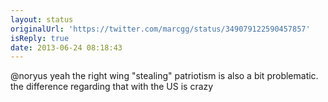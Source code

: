```yaml
---
layout: status
originalUrl: 'https://twitter.com/marcgg/status/349079122590457857'
isReply: true
date: 2013-06-24 08:18:43
---
```


@noryus yeah the right wing "stealing" patriotism is also a bit problematic. the difference regarding that with the US is crazy
